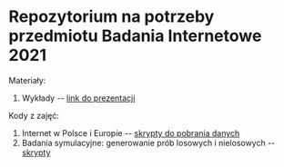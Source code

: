 # Repozytorium na potrzeby przedmiotu Badania Internetowe 2021

Materiały:

1. Wykłady -- [link do prezentacji](https://www.overleaf.com/read/yjcjsgqvfmrv)

Kody z zajęć:

1. Internet w Polsce i Europie -- [skrypty do pobrania danych](notebooks/1-intro.Rmd)
2. Badania symulacyjne: generowanie prób losowych i nielosowych -- [skrypty](materialy-wyklady/bi_2021_03_15.ipynb)
